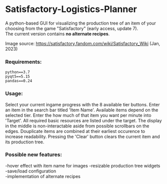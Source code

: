 # Satisfactory-Logistics-Planner
A python-based GUI for visualizing the production tree of an item of your choosing from the game "Satisfactory" (early access, update 7).  
The current version contains **no alternate recipes**.

Image source: https://satisfactory.fandom.com/wiki/Satisfactory_Wiki (Jan, 2023)
### Requirements:
```
python==3.7
pyqt5==5.15
pandas==0.24
```
### Usage:
Select your current ingame progress with the 8 available tier buttons. Enter an item in the search bar titled 'Item Name'. Available items depend on the selected tier. Enter the how much of that item you want per minute into 'Target'. All required basic resources are listed under the target. The display in the middle is non-interactable aside from possible scrollbars on the edges. Douplicate items are combined at their earliest occurence to increase readability. Pressing the 'Clear' button clears the current item and its production tree.
### Possible new features:
-hover effect with item name for images
-resizable production tree widgets  
-save/load configuration  
-implementation of alternate recipes
